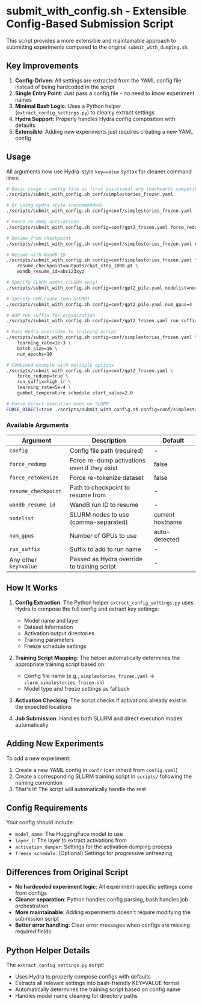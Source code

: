 # submit_with_config.sh - Extensible Config-Based Submission Script

This script provides a more extensible and maintainable approach to submitting experiments compared to the original `submit_with_dumping.sh`.

## Key Improvements

1. **Config-Driven**: All settings are extracted from the YAML config file instead of being hardcoded in the script
2. **Single Entry Point**: Just pass a config file - no need to know experiment names
3. **Minimal Bash Logic**: Uses a Python helper (`extract_config_settings.py`) to cleanly extract settings
4. **Hydra Support**: Properly handles Hydra config composition with defaults
5. **Extensible**: Adding new experiments just requires creating a new YAML config

## Usage

All arguments now use Hydra-style `key=value` syntax for cleaner command lines:

```bash
# Basic usage - config file as first positional arg (backwards compatible)
./scripts/submit_with_config.sh conf/simplestories_frozen.yaml

# Or using Hydra style (recommended)
./scripts/submit_with_config.sh config=conf/simplestories_frozen.yaml

# Force re-dump activations
./scripts/submit_with_config.sh config=conf/gpt2_frozen.yaml force_redump=true

# Resume from checkpoint
./scripts/submit_with_config.sh config=conf/simplestories_frozen.yaml resume_checkpoint=outputs/ckpt_step_1000.pt

# Resume with WandB ID
./scripts/submit_with_config.sh config=conf/simplestories_frozen.yaml \
    resume_checkpoint=outputs/ckpt_step_1000.pt \
    wandb_resume_id=abc123xyz

# Specify SLURM nodes (SLURM only)
./scripts/submit_with_config.sh config=conf/gpt2_pile.yaml nodelist=node001,node002

# Specify GPU count (non-SLURM)
./scripts/submit_with_config.sh config=conf/gpt2_pile.yaml num_gpus=4

# Add run suffix for organization
./scripts/submit_with_config.sh config=conf/gpt2_frozen.yaml run_suffix=experiment_v2

# Pass Hydra overrides to training script
./scripts/submit_with_config.sh config=conf/simplestories_frozen.yaml \
    learning_rate=1e-3 \
    batch_size=16 \
    num_epochs=10

# Combined example with multiple options
./scripts/submit_with_config.sh config=conf/gpt2_frozen.yaml \
    force_redump=true \
    run_suffix=high_lr \
    learning_rate=5e-4 \
    gumbel_temperature.schedule.start_value=2.0

# Force direct execution even on SLURM
FORCE_DIRECT=true ./scripts/submit_with_config.sh config=conf/simplestories_frozen.yaml
```

### Available Arguments

| Argument | Description | Default |
|----------|-------------|---------|
| `config` | Config file path (required) | - |
| `force_redump` | Force re-dump activations even if they exist | false |
| `force_retokenize` | Force re-tokenize dataset | false |
| `resume_checkpoint` | Path to checkpoint to resume from | - |
| `wandb_resume_id` | WandB run ID to resume | - |
| `nodelist` | SLURM nodes to use (comma-separated) | current hostname |
| `num_gpus` | Number of GPUs to use | auto-detected |
| `run_suffix` | Suffix to add to run name | - |
| Any other `key=value` | Passed as Hydra override to training script | - |

## How It Works

1. **Config Extraction**: The Python helper `extract_config_settings.py` uses Hydra to compose the full config and extract key settings:
   - Model name and layer
   - Dataset information
   - Activation output directories
   - Training parameters
   - Freeze schedule settings

2. **Training Script Mapping**: The helper automatically determines the appropriate training script based on:
   - Config file name (e.g., `simplestories_frozen.yaml` → `slurm_simplestories_frozen.sh`)
   - Model type and freeze settings as fallback

3. **Activation Checking**: The script checks if activations already exist in the expected locations

4. **Job Submission**: Handles both SLURM and direct execution modes automatically

## Adding New Experiments

To add a new experiment:

1. Create a new YAML config in `conf/` (can inherit from `config.yaml`)
2. Create a corresponding SLURM training script in `scripts/` following the naming convention
3. That's it! The script will automatically handle the rest

## Config Requirements

Your config should include:
- `model_name`: The HuggingFace model to use
- `layer_l`: The layer to extract activations from
- `activation_dumper`: Settings for the activation dumping process
- `freeze_schedule`: (Optional) Settings for progressive unfreezing

## Differences from Original Script

- **No hardcoded experiment logic**: All experiment-specific settings come from configs
- **Cleaner separation**: Python handles config parsing, bash handles job orchestration
- **More maintainable**: Adding experiments doesn't require modifying the submission script
- **Better error handling**: Clear error messages when configs are missing required fields

## Python Helper Details

The `extract_config_settings.py` script:
- Uses Hydra to properly compose configs with defaults
- Extracts all relevant settings into bash-friendly KEY=VALUE format
- Automatically determines the training script based on config name
- Handles model name cleaning for directory paths